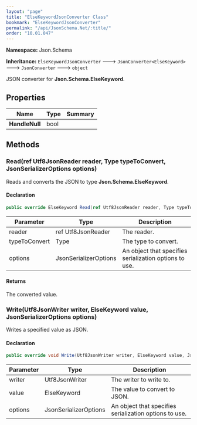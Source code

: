 ```yaml
---
layout: "page"
title: "ElseKeywordJsonConverter Class"
bookmark: "ElseKeywordJsonConverter"
permalink: "/api/JsonSchema.Net/:title/"
order: "10.01.047"
---
```

**Namespace:** Json.Schema

**Inheritance:**
`ElseKeywordJsonConverter`
 🡒 
`JsonConverter<ElseKeyword>`
 🡒 
`JsonConverter`
 🡒 
`object`

JSON converter for **Json.Schema.ElseKeyword**.

## Properties

| Name | Type | Summary |
|---|---|---|
| **HandleNull** | bool |  |

## Methods

### Read(ref Utf8JsonReader reader, Type typeToConvert, JsonSerializerOptions options)

Reads and converts the JSON to type **Json.Schema.ElseKeyword**.

#### Declaration

```c#
public override ElseKeyword Read(ref Utf8JsonReader reader, Type typeToConvert, JsonSerializerOptions options)
```

| Parameter | Type | Description |
|---|---|---|
| reader | ref Utf8JsonReader | The reader. |
| typeToConvert | Type | The type to convert. |
| options | JsonSerializerOptions | An object that specifies serialization options to use. |


#### Returns

The converted value.

### Write(Utf8JsonWriter writer, ElseKeyword value, JsonSerializerOptions options)

Writes a specified value as JSON.

#### Declaration

```c#
public override void Write(Utf8JsonWriter writer, ElseKeyword value, JsonSerializerOptions options)
```

| Parameter | Type | Description |
|---|---|---|
| writer | Utf8JsonWriter | The writer to write to. |
| value | ElseKeyword | The value to convert to JSON. |
| options | JsonSerializerOptions | An object that specifies serialization options to use. |


